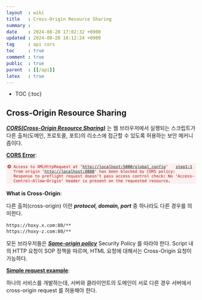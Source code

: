 ```yaml
---
layout  : wiki
title   : Cross-Origin Resource Sharing
summary : 
date    : 2024-08-28 17:02:32 +0900
updated : 2024-08-28 18:12:24 +0900
tag     : api cors
toc     : true
comment : true
public  : true
parent  : [[/api]]
latex   : true
---
```

* TOC
{:toc}

## Cross-Origin Resource Sharing

___[CORS(Cross-Origin Resource Sharing)](https://en.wikipedia.org/wiki/Cross-origin_resource_sharing)___ 는 웹 브라우저에서 실행되는 스크립트가 다른 출처(도메인, 프로토콜, 포트)의 리소스에 접근할 수 있도록 허용하는 보안 메커니즘이다.

__[CORS Error](https://towardsdev.com/cross-origin-resource-sharing-cors-b0304911b241)__:

![](/resource/wiki/api-cors/cors.png)

__What is Cross-Origin__:

다른 출처(cross-origin) 이란 ___protocol, domain, port___ 중 하나라도 다른 경우를 의미한다.

```
https://hoxy.x.com:80/**
https://hoxy-z.com:80/**
```

모든 브라우저들은 ___[Same-origin policy](https://en.wikipedia.org/wiki/Same-origin_policy)___ Security Policy 를 따라야 한다.
Script 내의 HTTP 요청이 SOP 정책을 따르며, HTML 요청에 대해서는 Cross-Origin 요청이 가능하다.


__[Simple request example](https://en.wikipedia.org/wiki/Cross-origin_resource_sharing)__:

하나의 서비스를 개발하는데, 서버와 클라이언트의 도메인이 서로 다른 경우 서버에서 cross-origin request 를 허용해야 한다.

